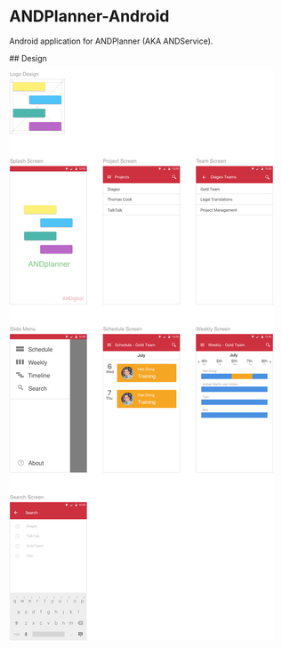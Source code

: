 # ANDPlanner-Android
Android application for ANDPlanner (AKA ANDService).

## Design

![App Design](./design/and-service-android.png)
